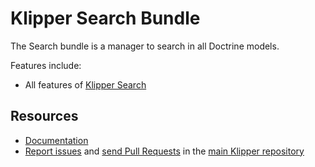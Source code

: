 Klipper Search Bundle
=====================

The Search bundle is a manager to search in all Doctrine models.

Features include:

- All features of [Klipper Search](https://github.com/klipperdev/search)

Resources
---------

- [Documentation](https://doc.klipper.dev/bundles/search-bundle)
- [Report issues](https://github.com/klipperdev/klipper/issues)
  and [send Pull Requests](https://github.com/klipperdev/klipper/pulls)
  in the [main Klipper repository](https://github.com/klipperdev/klipper)
